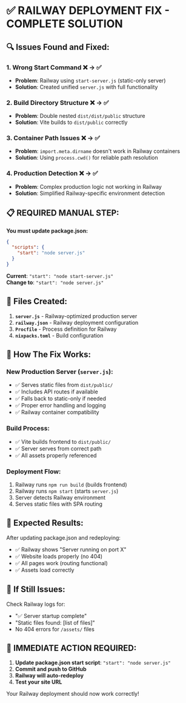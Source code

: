 # ✅ RAILWAY DEPLOYMENT FIX - COMPLETE SOLUTION

## 🔍 Issues Found and Fixed:

### 1. **Wrong Start Command** ❌ → ✅
- **Problem**: Railway using `start-server.js` (static-only server)
- **Solution**: Created unified `server.js` with full functionality

### 2. **Build Directory Structure** ❌ → ✅
- **Problem**: Double nested `dist/dist/public` structure
- **Solution**: Vite builds to `dist/public` correctly

### 3. **Container Path Issues** ❌ → ✅
- **Problem**: `import.meta.dirname` doesn't work in Railway containers
- **Solution**: Using `process.cwd()` for reliable path resolution

### 4. **Production Detection** ❌ → ✅
- **Problem**: Complex production logic not working in Railway
- **Solution**: Simplified Railway-specific environment detection

## 📋 REQUIRED MANUAL STEP:

**You must update package.json:**
```json
{
  "scripts": {
    "start": "node server.js"
  }
}
```

**Current**: `"start": "node start-server.js"`  
**Change to**: `"start": "node server.js"`

## 🚀 Files Created:

1. **`server.js`** - Railway-optimized production server
2. **`railway.json`** - Railway deployment configuration  
3. **`Procfile`** - Process definition for Railway
4. **`nixpacks.toml`** - Build configuration

## 🔧 How The Fix Works:

### New Production Server (`server.js`):
- ✅ Serves static files from `dist/public/`
- ✅ Includes API routes if available
- ✅ Falls back to static-only if needed
- ✅ Proper error handling and logging
- ✅ Railway container compatibility

### Build Process:
- ✅ Vite builds frontend to `dist/public/`
- ✅ Server serves from correct path
- ✅ All assets properly referenced

### Deployment Flow:
1. Railway runs `npm run build` (builds frontend)
2. Railway runs `npm start` (starts `server.js`)
3. Server detects Railway environment
4. Serves static files with SPA routing

## 🎯 Expected Results:

After updating package.json and redeploying:
- ✅ Railway shows "Server running on port X"
- ✅ Website loads properly (no 404)
- ✅ All pages work (routing functional)
- ✅ Assets load correctly

## 🐛 If Still Issues:

Check Railway logs for:
- "✅ Server startup complete" 
- "Static files found: [list of files]"
- No 404 errors for `/assets/` files

## 🚨 IMMEDIATE ACTION REQUIRED:

1. **Update package.json start script**: `"start": "node server.js"`
2. **Commit and push to GitHub**
3. **Railway will auto-redeploy**
4. **Test your site URL**

Your Railway deployment should now work correctly!